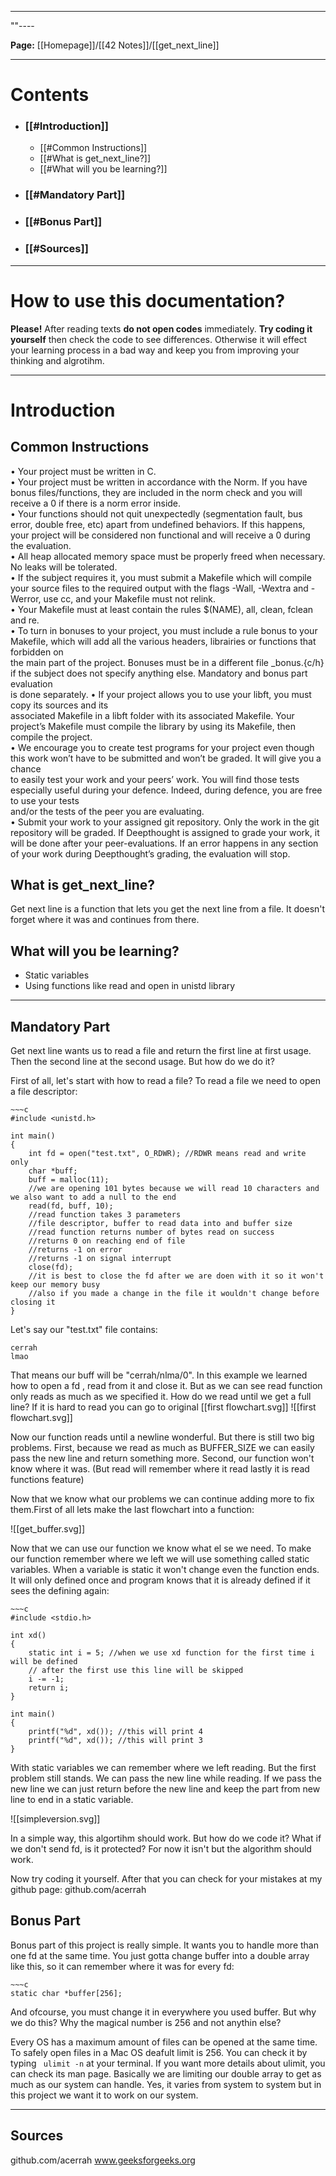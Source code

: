 - - -
""----

**Page:** [[Homepage]]/[[42 Notes]]/[[get_next_line]]

---
# Contents
- ### [[#Introduction]]
	-  [[#Common Instructions]]
	-  [[#What is get_next_line?]]
	-  [[#What will you be learning?]]
- ### [[#Mandatory Part]]
- ### [[#Bonus Part]]
- ### [[#Sources]]

- - -
# How to use this documentation?
**Please!** After reading texts **do not open codes** immediately. **Try coding it yourself** then check the code to see differences. Otherwise it will effect your learning process in a bad way and keep you from improving your thinking and algrotihm.
- - -
# Introduction
## Common Instructions
• Your project must be written in C.  
• Your project must be written in accordance with the Norm. If you have bonus files/functions, they are included in the norm check and you will receive a 0 if there is a norm error inside.  
• Your functions should not quit unexpectedly (segmentation fault, bus error, double free, etc) apart from undefined behaviors. If this happens, your project will be considered non functional and will receive a 0 during the evaluation.  
• All heap allocated memory space must be properly freed when necessary. No leaks will be tolerated.  
• If the subject requires it, you must submit a Makefile which will compile your source files to the required output with the flags -Wall, -Wextra and -Werror, use cc, and your Makefile must not relink.  
• Your Makefile must at least contain the rules $(NAME), all, clean, fclean and re.  
• To turn in bonuses to your project, you must include a rule bonus to your Makefile, which will add all the various headers, librairies or functions that forbidden on  
the main part of the project. Bonuses must be in a different file _bonus.{c/h} if the subject does not specify anything else. Mandatory and bonus part evaluation  
is done separately. • If your project allows you to use your libft, you must copy its sources and its  
associated Makefile in a libft folder with its associated Makefile. Your project’s Makefile must compile the library by using its Makefile, then compile the project.  
• We encourage you to create test programs for your project even though this work won’t have to be submitted and won’t be graded. It will give you a chance  
to easily test your work and your peers’ work. You will find those tests especially useful during your defence. Indeed, during defence, you are free to use your tests  
and/or the tests of the peer you are evaluating.  
• Submit your work to your assigned git repository. Only the work in the git repository will be graded. If Deepthought is assigned to grade your work, it will be done after your peer-evaluations. If an error happens in any section of your work during Deepthought’s grading, the evaluation will stop.
## What is get_next_line?
Get next line is a function that lets you get the next line from a file. It doesn't forget where it was and continues from there.
## What will you be learning?
 - Static variables
 - Using functions like read and open in unistd library
- - -
## Mandatory Part

Get next line wants us to read a file and return the first line at first usage. Then the second line at the second usage. But how do we do it?

First of all, let's start with how to read a file? To read a file we need to open a file descriptor:

``` ad-example
~~~c
#include <unistd.h>

int main()
{
	int fd = open("test.txt", O_RDWR); //RDWR means read and write only
	char *buff;
	buff = malloc(11);
	//we are opening 101 bytes because we will read 10 characters and we also want to add a null to the end
	read(fd, buff, 10); 
	//read function takes 3 parameters
	//file descriptor, buffer to read data into and buffer size
	//read function returns number of bytes read on success
	//returns 0 on reaching end of file
	//returns -1 on error
	//returns -1 on signal interrupt
	close(fd);
	//it is best to close the fd after we are doen with it so it won't keep our memory busy
	//also if you made a change in the file it wouldn't change before closing it
}
``` 

Let's say our "test.txt" file contains:
```
cerrah
lmao
```

That means our buff will be "cerrah/nlma/0".
In this example we learned how to open a fd , read from it and close it. But as we can see read function only reads as much as we specified it. How do we read until we get a full line?
	If it is hard to read you can go to original [[first flowchart.svg]]
![[first flowchart.svg]]

Now our function reads until a newline wonderful. But there is still two big problems. First, because we read as much as BUFFER_SIZE we can easily pass the new line and return something more. Second, our function won't know where it was. (But read will remember where it read lastly it is read functions feature)

Now that we know what our problems we can continue adding more to fix them.First of all lets make the last flowchart into a function:

![[get_buffer.svg]]

Now that we can use our function we know what el se we need. To make our function remember where we left we will use something called static variables. When a variable is static it won't change even the function ends. It will only defined once and program knows that it is already defined if it sees the defining again:

``` ad-example
~~~c
#include <stdio.h>

int xd()
{
	static int i = 5; //when we use xd function for the first time i will be defined
	// after the first use this line will be skipped 
	i -= -1;
	return i;
}

int main()
{
	printf("%d", xd()); //this will print 4
	printf("%d", xd()); //this will print 3
}
``` 

With static variables we can remember where we left reading. But the first problem still stands. We can pass the new line while reading. If we pass the new line we can just return before the new line and keep the part from new line to end in a static variable. 

![[simpleversion.svg]]

In a simple way, this algortihm should work. But how do we code it? What if we don't send fd, is it protected? For now it isn't but the algorithm should work.

Now try coding it yourself. After that you can check for your mistakes at my github page: 
	github.com/acerrah

## Bonus Part

Bonus part of this project is really simple. It wants you to handle more than one fd at the same time. You just gotta change buffer into a double array like this, so it can remember where it was for every fd:

``` ad-example
~~~c
static char *buffer[256];
```

And ofcourse, you must change it in everywhere you used buffer. But why we do this? Why the magical number is 256 and not anythin else?

Every OS has a maximum amount of files can be opened at the same time.  To safely open files in a Mac OS deafult limit is 256. You can check it by typing ``` ulimit -n``` at your terminal. If you want more details about ulimit, you can check its man page. Basically we are limiting our double array to get as much as our system can handle. Yes, it varies from system to system but in this project we want it to work on our system. 
- - -
## Sources
github.com/acerrah
www.geeksforgeeks.org